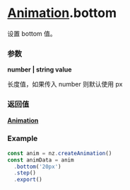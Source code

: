 # [Animation](./../Animation).bottom

设置 bottom 值。

### 参数

**number | string value**

长度值，如果传入 number 则默认使用 px

### 返回值

**[Animation](./../Animation)**

### Example

```ts
const anim = nz.createAnimation()
const animData = anim
  .bottom('20px')
  .step()
  .export()
```
